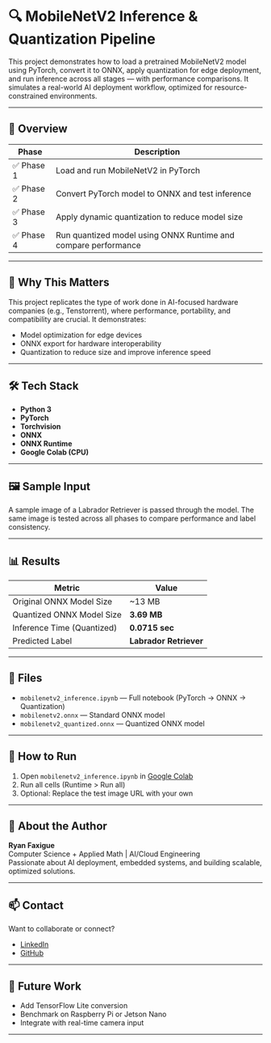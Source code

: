
# 🔍 MobileNetV2 Inference & Quantization Pipeline

This project demonstrates how to load a pretrained MobileNetV2 model using PyTorch, convert it to ONNX, apply quantization for edge deployment, and run inference across all stages — with performance comparisons. It simulates a real-world AI deployment workflow, optimized for resource-constrained environments.

---

## 📌 Overview

| Phase | Description |
|-------|-------------|
| ✅ Phase 1 | Load and run MobileNetV2 in PyTorch |
| ✅ Phase 2 | Convert PyTorch model to ONNX and test inference |
| ✅ Phase 3 | Apply dynamic quantization to reduce model size |
| ✅ Phase 4 | Run quantized model using ONNX Runtime and compare performance |

---

## 🧠 Why This Matters

This project replicates the type of work done in AI-focused hardware companies (e.g., Tenstorrent), where performance, portability, and compatibility are crucial. It demonstrates:

- Model optimization for edge devices
- ONNX export for hardware interoperability
- Quantization to reduce size and improve inference speed

---

## 🛠️ Tech Stack

- **Python 3**
- **PyTorch**
- **Torchvision**
- **ONNX**
- **ONNX Runtime**
- **Google Colab (CPU)**

---

## 🖼️ Sample Input

A sample image of a Labrador Retriever is passed through the model. The same image is tested across all phases to compare performance and label consistency.

---

## 📊 Results

| Metric                     | Value             |
|---------------------------|-------------------|
| Original ONNX Model Size  | ~13 MB            |
| Quantized ONNX Model Size | **3.69 MB**       |
| Inference Time (Quantized)| **0.0715 sec**    |
| Predicted Label           | **Labrador Retriever** |

---

## 📁 Files

- `mobilenetv2_inference.ipynb` — Full notebook (PyTorch → ONNX → Quantization)
- `mobilenetv2.onnx` — Standard ONNX model
- `mobilenetv2_quantized.onnx` — Quantized ONNX model

---

## 🚀 How to Run

1. Open `mobilenetv2_inference.ipynb` in [Google Colab](https://colab.research.google.com)
2. Run all cells (Runtime > Run all)
3. Optional: Replace the test image URL with your own

---

## 🙋 About the Author

**Ryan Faxigue**  
Computer Science + Applied Math | AI/Cloud Engineering  
Passionate about AI deployment, embedded systems, and building scalable, optimized solutions.

---

## 📫 Contact

Want to collaborate or connect?

- [LinkedIn](https://www.linkedin.com/in/ryan-n-faxigue-b21813229/)
- [GitHub](https://github.com/RF746)

---

## 🏁 Future Work

- Add TensorFlow Lite conversion
- Benchmark on Raspberry Pi or Jetson Nano
- Integrate with real-time camera input

---
